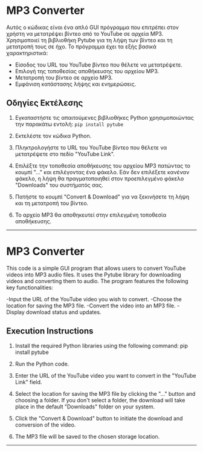 # MP3 Converter

Αυτός ο κώδικας είναι ένα απλό GUI πρόγραμμα που επιτρέπει στον χρήστη να μετατρέψει βίντεο από το YouTube σε αρχεία MP3. Χρησιμοποιεί τη βιβλιοθήκη Pytube για τη λήψη των βίντεο και τη μετατροπή τους σε ήχο. Το πρόγραμμα έχει τα εξής βασικά χαρακτηριστικά:

- Είσοδος του URL του YouTube βίντεο που θέλετε να μετατρέψετε.
- Επιλογή της τοποθεσίας αποθήκευσης του αρχείου MP3.
- Μετατροπή του βίντεο σε αρχείο MP3.
- Εμφάνιση κατάστασης λήψης και ενημερώσεις.

## Οδηγίες Εκτέλεσης

1. Εγκαταστήστε τις απαιτούμενες βιβλιοθήκες Python χρησιμοποιώντας την παρακάτω εντολή:
     `
        pip install pytube
     `

3. Εκτελέστε τον κώδικα Python.

4. Πληκτρολογήστε το URL του YouTube βίντεο που θέλετε να μετατρέψετε στο πεδίο "YouTube Link".

5. Επιλέξτε την τοποθεσία αποθήκευσης του αρχείου MP3 πατώντας το κουμπί "..." και επιλέγοντας ένα φάκελο. Εάν δεν επιλέξετε κανέναν φάκελο, η λήψη θα πραγματοποιηθεί στον προεπιλεγμένο φάκελο "Downloads" του συστήματός σας.

6. Πατήστε το κουμπί "Convert & Download" για να ξεκινήσετε τη λήψη και τη μετατροπή του βίντεο.

7. Το αρχείο MP3 θα αποθηκευτεί στην επιλεγμένη τοποθεσία αποθήκευσης.

---

# MP3 Converter

This code is a simple GUI program that allows users to convert YouTube videos into MP3 audio files. It uses the Pytube library for downloading videos and converting them to audio. The program features the following key functionalities:

-Input the URL of the YouTube video you wish to convert.
-Choose the location for saving the MP3 file.
-Convert the video into an MP3 file.
-Display download status and updates.

## Execution Instructions

1. Install the required Python libraries using the following command:
  pip install pytube

2. Run the Python code.

3. Enter the URL of the YouTube video you want to convert in the "YouTube Link" field.

4. Select the location for saving the MP3 file by clicking the "..." button and choosing a folder. If you don't select a folder, the download will take place in the default "Downloads" folder on your system.

5. Click the "Convert & Download" button to initiate the download and conversion of the video.

6. The MP3 file will be saved to the chosen storage location.

---
